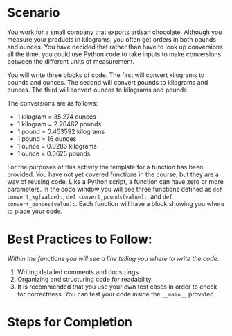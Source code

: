 # Scenario

You work for a small company that exports artisan chocolate. Although you measure your products in kilograms, you often get orders in both pounds and ounces. You have decided that rather than have to look up conversions all the time, you could use Python code to take inputs to make conversions between the different units of measurement.

You will write three blocks of code. The first will convert kilograms to pounds and ounces. The second will convert pounds to kilograms and ounces. The third will convert ounces to kilograms and pounds.

The conversions are as follows:

- 1 kilogram = 35.274 ounces
- 1 kilogram = 2.20462 pounds
- 1 pound = 0.453592 kilograms
- 1 pound = 16 ounces
- 1 ounce = 0.0283 kilograms
- 1 ounce = 0.0625 pounds

For the purposes of this activity the template for a function has been provided. You have not yet covered functions in the course, but they are a way of reusing code. Like a Python script, a function can have zero or more parameters. In the code window you will see three functions defined as `def convert_kg(value):`, `def convert_pounds(value):`, and `def convert_ounces(value):`. Each function will have a block showing you where to place your code.

# Best Practices to Follow:

_Within the functions you will see a line telling you where to write the code._

1. Writing detailed comments and docstrings.
2. Organizing and structuring code for readability.
3. It is recommended that you use your own test cases in order to check for correctness. You can test your code inside the `__main__` provided.

# Steps for Completion
